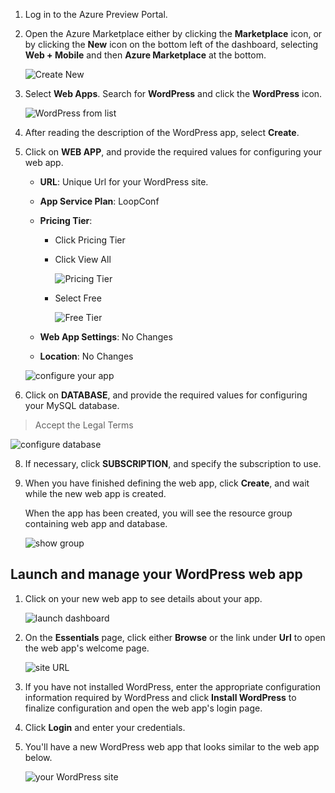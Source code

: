 1. Log in to the Azure Preview Portal.

2. Open the Azure Marketplace either by clicking the **Marketplace** icon, or by clicking the **New** icon on the bottom left of the dashboard, selecting **Web + Mobile** and then **Azure Marketplace** at the bottom.
	
	![Create New][5]
	
3. Select **Web Apps**. Search for **WordPress** and click the **WordPress** icon.

	![WordPress from list][7]
	
5. After reading the description of the WordPress app, select **Create**.

6. Click on **WEB APP**, and provide the required values for configuring your web app.

   * **URL**: Unique Url for your WordPress site.
   * **App Service Plan**: LoopConf
   * **Pricing Tier**: 
       * Click Pricing Tier
       * Click View All
           
           ![Pricing Tier][20]

       * Select Free
           
           ![Free Tier][22]
       
   * **Web App Settings**: No Changes
   * **Location**: No Changes 

   ![configure your app][8]

7. Click on **DATABASE**, and provide the required values for configuring your MySQL database. 

> Accept the Legal Terms

   ![configure database][database]

8. If necessary, click **SUBSCRIPTION**, and specify the subscription to use. 

7. When you have finished defining the web app, click **Create**, and wait while the new web app is created.

   When the app has been created, you will see the resource group containing web app and database.

   ![show group][resourcegroup]

## Launch and manage your WordPress web app
	
1. Click on your new web app to see details about your app.

   ![launch dashboard][10]

2. On the **Essentials** page, click either **Browse** or the link under **Url** to open the web app's welcome page.

   ![site URL][browse]

3. If you have not installed WordPress, enter the appropriate configuration information required by WordPress and click **Install WordPress** to finalize configuration and open the web app's login page.

4. Click **Login** and enter your credentials.  

5. You'll have a new WordPress web app that looks similar to the web app below.    

	![your WordPress site][13]

[5]: ./media/website-from-gallery/startmarketplace.png
[6]: ./media/website-from-gallery/wordpressgallery-02.png
[7]: ./media/website-from-gallery/selectwordpress.png
[8]: ./media/website-from-gallery/configureweb.png
[9]: ./media/website-from-gallery/wordpressgallery-05.png
[10]: ./media/website-from-gallery/seewebapp.png
[13]: ./media/website-from-gallery/wordpressgallery-09.png
[webapps]: ./media/website-from-gallery/selectwebapps.png
[database]: ./media/website-from-gallery/configuredb.png
[resourcegroup]: ./media/website-from-gallery/showgroup.png
[browse]: ./media/website-from-gallery/browse.png
[20]: ./media/pricing-tier-view-all.png
[22]: ./media/free-tier.png
